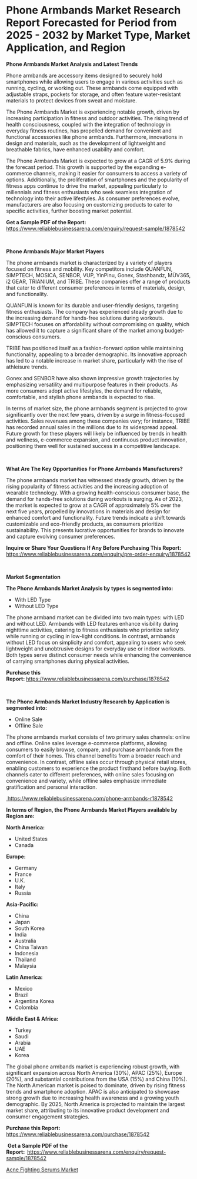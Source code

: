 <p><h1>Phone Armbands Market Research Report Forecasted for Period from 2025 -  2032 by Market Type, Market Application, and Region</h1></p><p><strong>Phone Armbands Market Analysis and Latest Trends</strong></p>
<p><p>Phone armbands are accessory items designed to securely hold smartphones while allowing users to engage in various activities such as running, cycling, or working out. These armbands come equipped with adjustable straps, pockets for storage, and often feature water-resistant materials to protect devices from sweat and moisture. </p><p>The Phone Armbands Market is experiencing notable growth, driven by increasing participation in fitness and outdoor activities. The rising trend of health consciousness, coupled with the integration of technology in everyday fitness routines, has propelled demand for convenient and functional accessories like phone armbands. Furthermore, innovations in design and materials, such as the development of lightweight and breathable fabrics, have enhanced usability and comfort.</p><p>The Phone Armbands Market is expected to grow at a CAGR of 5.9% during the forecast period. This growth is supported by the expanding e-commerce channels, making it easier for consumers to access a variety of options. Additionally, the proliferation of smartphones and the popularity of fitness apps continue to drive the market, appealing particularly to millennials and fitness enthusiasts who seek seamless integration of technology into their active lifestyles. As consumer preferences evolve, manufacturers are also focusing on customizing products to cater to specific activities, further boosting market potential.</p></p>
<p><strong>Get a Sample PDF of the Report:&nbsp;</strong> <a href="https://www.reliablebusinessarena.com/enquiry/request-sample/1878542?utm_campaign=3289&utm_medium=2&utm_source=Github&utm_content=ia&utm_term=04042025&utm_id=phone-armbands">https://www.reliablebusinessarena.com/enquiry/request-sample/1878542</a></p>
<p>&nbsp;</p>
<p><strong>Phone Armbands Major Market Players</strong></p>
<p><p>The phone armbands market is characterized by a variety of players focused on fitness and mobility. Key competitors include QUANFUN, SIMPTECH, MOSICA, SENBOR, VUP, YinPinu, Gonex, Stashbandz, MÜV365, i2 GEAR, TRIANIUM, and TRIBE. These companies offer a range of products that cater to different consumer preferences in terms of materials, design, and functionality.</p><p>QUANFUN is known for its durable and user-friendly designs, targeting fitness enthusiasts. The company has experienced steady growth due to the increasing demand for hands-free solutions during workouts. SIMPTECH focuses on affordability without compromising on quality, which has allowed it to capture a significant share of the market among budget-conscious consumers.</p><p>TRIBE has positioned itself as a fashion-forward option while maintaining functionality, appealing to a broader demographic. Its innovative approach has led to a notable increase in market share, particularly with the rise of athleisure trends.</p><p>Gonex and SENBOR have also shown impressive growth trajectories by emphasizing versatility and multipurpose features in their products. As more consumers adopt active lifestyles, the demand for reliable, comfortable, and stylish phone armbands is expected to rise.</p><p>In terms of market size, the phone armbands segment is projected to grow significantly over the next few years, driven by a surge in fitness-focused activities. Sales revenues among these companies vary; for instance, TRIBE has recorded annual sales in the millions due to its widespread appeal. Future growth for these players will likely be influenced by trends in health and wellness, e-commerce expansion, and continuous product innovation, positioning them well for sustained success in a competitive landscape.</p></p>
<p>&nbsp;</p>
<p><strong>What Are The Key Opportunities For Phone Armbands Manufacturers?</strong></p>
<p><p>The phone armbands market has witnessed steady growth, driven by the rising popularity of fitness activities and the increasing adoption of wearable technology. With a growing health-conscious consumer base, the demand for hands-free solutions during workouts is surging. As of 2023, the market is expected to grow at a CAGR of approximately 5% over the next five years, propelled by innovations in materials and design for enhanced comfort and functionality. Future trends indicate a shift towards customizable and eco-friendly products, as consumers prioritize sustainability. This presents lucrative opportunities for brands to innovate and capture evolving consumer preferences.</p></p>
<p><strong>Inquire or Share Your Questions If Any Before Purchasing This Report:</strong> <a href="https://www.reliablebusinessarena.com/enquiry/pre-order-enquiry/1878542?utm_campaign=3289&utm_medium=2&utm_source=Github&utm_content=ia&utm_term=04042025&utm_id=phone-armbands">https://www.reliablebusinessarena.com/enquiry/pre-order-enquiry/1878542</a></p>
<p>&nbsp;</p>
<p><strong>Market Segmentation</strong></p>
<p><strong>The Phone Armbands Market Analysis by types is segmented into:</strong></p>
<p><ul><li>With LED Type</li><li>Without LED Type</li></ul></p>
<p><p>The phone armband market can be divided into two main types: with LED and without LED. Armbands with LED features enhance visibility during nighttime activities, catering to fitness enthusiasts who prioritize safety while running or cycling in low-light conditions. In contrast, armbands without LED focus on simplicity and comfort, appealing to users who seek lightweight and unobtrusive designs for everyday use or indoor workouts. Both types serve distinct consumer needs while enhancing the convenience of carrying smartphones during physical activities.</p></p>
<p><strong>Purchase this Report:&nbsp;</strong><a href="https://www.reliablebusinessarena.com/purchase/1878542?utm_campaign=3289&utm_medium=2&utm_source=Github&utm_content=ia&utm_term=04042025&utm_id=phone-armbands">https://www.reliablebusinessarena.com/purchase/1878542</a></p>
<p>&nbsp;</p>
<p><strong>The Phone Armbands Market Industry Research by Application is segmented into:</strong></p>
<p><ul><li>Online Sale</li><li>Offline Sale</li></ul></p>
<p><p>The phone armbands market consists of two primary sales channels: online and offline. Online sales leverage e-commerce platforms, allowing consumers to easily browse, compare, and purchase armbands from the comfort of their homes. This channel benefits from a broader reach and convenience. In contrast, offline sales occur through physical retail stores, enabling customers to experience the product firsthand before buying. Both channels cater to different preferences, with online sales focusing on convenience and variety, while offline sales emphasize immediate gratification and personal interaction.</p></p>
<p><a href="https://www.reliablebusinessarena.com/phone-armbands-r1878542?utm_campaign=3289&utm_medium=2&utm_source=Github&utm_content=ia&utm_term=04042025&utm_id=phone-armbands">&nbsp;https://www.reliablebusinessarena.com/phone-armbands-r1878542</a></p>
<p><strong>In terms of Region, the Phone Armbands Market Players available by Region are:</strong></p>
<p>
    <p> <strong> North America: </strong>
        <ul>
            <li>United States</li>
            <li>Canada</li>
        </ul>
        </p> 
    <p> <strong> Europe: </strong>
        <ul>
            <li>Germany</li>
            <li>France</li>
            <li>U.K.</li>
            <li>Italy</li>
            <li>Russia</li>
        </ul>
        </p> 
    <p> <strong> Asia-Pacific: </strong>
        <ul>
            <li>China</li>
            <li>Japan</li>
            <li>South Korea</li>
            <li>India</li>
            <li>Australia</li>
            <li>China Taiwan</li>
            <li>Indonesia</li>
            <li>Thailand</li>
            <li>Malaysia</li>
        </ul>
        </p> 
    <p> <strong> Latin America: </strong>
        <ul>
            <li>Mexico</li>
            <li>Brazil</li>
            <li>Argentina Korea</li>
            <li>Colombia</li>
        </ul>
        </p> 
    <p> <strong> Middle East & Africa: </strong>
        <ul>
            <li>Turkey</li>
            <li>Saudi</li>
            <li>Arabia</li>
            <li>UAE</li>
            <li>Korea</li>
        </ul>
    </p>
    </p>
<p><p>The global phone armbands market is experiencing robust growth, with significant expansion across North America (30%), APAC (25%), Europe (20%), and substantial contributions from the USA (15%) and China (10%). The North American market is poised to dominate, driven by rising fitness trends and smartphone adoption. APAC is also anticipated to showcase strong growth due to increasing health awareness and a growing youth demographic. By 2025, North America is projected to maintain the largest market share, attributing to its innovative product development and consumer engagement strategies.</p></p>
<p><strong>Purchase this Report: </strong><a href="https://www.reliablebusinessarena.com/purchase/1878542?utm_campaign=3289&utm_medium=2&utm_source=Github&utm_content=ia&utm_term=04042025&utm_id=phone-armbands">https://www.reliablebusinessarena.com/purchase/1878542</a></p>
<p>&nbsp;<strong>Get a Sample PDF of the Report:&nbsp;&nbsp;</strong><a href="https://www.reliablebusinessarena.com/enquiry/request-sample/1878542?utm_campaign=3289&utm_medium=2&utm_source=Github&utm_content=ia&utm_term=04042025&utm_id=phone-armbands">https://www.reliablebusinessarena.com/enquiry/request-sample/1878542</a></p>
<p><strong></strong></p>
<p><p><a href="https://github.com/porstheftyux/Market-Research-Report-List-1/blob/main/acne-fighting-serums-market.md?utm_campaign=3289&utm_medium=2&utm_source=Github&utm_content=ia&utm_term=04042025&utm_id=phone-armbands">Acne Fighting Serums Market</a></p></p>